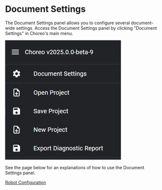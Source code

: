# Document Settings

The Document Settings panel allows you to configure several document-wide settings. Access the Document Settings panel
by clicking "Document Settings" in Choreo's main menu.

![Document Settings option in the main menu](./media/document-settings-menu.png)

See the page below for an explanations of how to use the Document Settings panel.

[Robot Configuration](./document-settings/robot-configuration.md)
